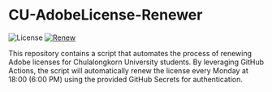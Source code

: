 # CU-AdobeLicense-Renewer

![License](https://img.shields.io/badge/license-MIT-blue.svg)
[![Renew](https://github.com/JusJira/CU-AdobeLicense-Renew/actions/workflows/actions.yml/badge.svg)](https://github.com/JusJira/CU-AdobeLicense-Renew/actions/workflows/actions.yml)

This repository contains a script that automates the process of renewing Adobe licenses for Chulalongkorn University students. By leveraging GitHub Actions, the script will automatically renew the license every Monday at 18:00 (6:00 PM) using the provided GitHub Secrets for authentication.

